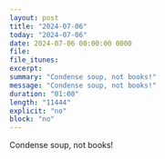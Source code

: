 ```yaml
---
layout: post
title: "2024-07-06"
today: "2024-07-06"
date: 2024-07-06 00:00:00 0000
file:
file_itunes:
excerpt:
summary: "Condense soup, not books!"
message: "Condense soup, not books!"
duration: "01:00"
length: "11444"
explicit: "no"
block: "no"
---
```

Condense soup, not books!

